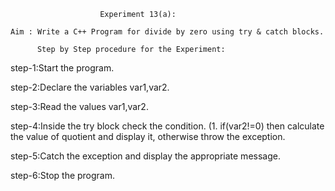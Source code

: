                         Experiment 13(a):

    Aim : Write a C++ Program for divide by zero using try & catch blocks.

          Step by Step procedure for the Experiment: 

step-1:Start the program.

step-2:Declare the variables var1,var2.

step-3:Read the values var1,var2.

step-4:Inside the try block check the condition. (1. if(var2!=0) then calculate the value of quotient and display it, otherwise throw the exception.

step-5:Catch the exception and display the appropriate message.

step-6:Stop the program.


